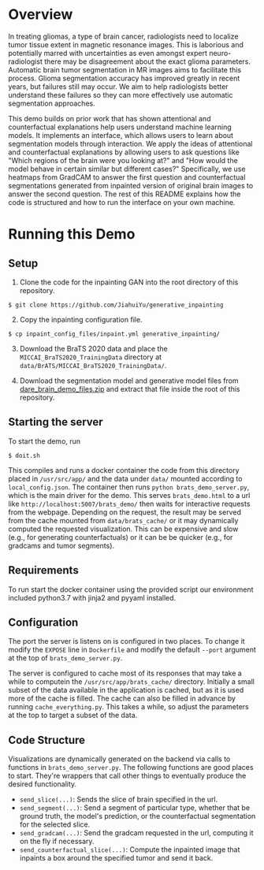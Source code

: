 Overview
===

In treating gliomas, a type of brain cancer, radiologists need to localize
tumor tissue extent in magnetic resonance images. This is laborious and
potentially marred with uncertainties as even amongst expert neuro-radiologist
there may be disagreement about the exact glioma parameters. Automatic brain
tumor segmentation in MR images aims to facilitate this process. Glioma
segmentation accuracy has improved greatly in recent years, but failures still
may occur. We aim to help radiologists better understand these failures so they
can more effectively use automatic segmentation approaches.

This demo builds on prior work that has shown attentional and counterfactual
explanations help users understand machine learning models. It implements an
interface, which allows users to learn about segmentation models through
interaction. We apply the ideas of attentional and counterfactual
explanations by allowing users to ask questions like "Which regions of the
brain were you looking at?" and "How would the model behave in certain similar
but different cases?" Specifically, we use heatmaps from GradCAM to answer the
first question and counterfactual segmentations generated from inpainted
version of original brain images to answer the second question. The rest of
this README explains how the code is structured and how to run the interface on
your own machine.

Running this Demo
===

Setup
---

1. Clone the code for the inpainting GAN into the root directory of
this repository.

```
$ git clone https://github.com/JiahuiYu/generative_inpainting
```

2. Copy the inpainting configuration file.

```
$ cp inpaint_config_files/inpaint.yml generative_inpainting/
```

3. Download the BraTS 2020 data and place the `MICCAI_BraTS2020_TrainingData`
directory at `data/BrATS/MICCAI_BraTS2020_TrainingData/`.

4. Download the segmentation model and generative model files from
[dare_brain_demo_files.zip](https://www.dropbox.com/s/a53a6pgjceg262f/dare_brain_demo_files.zip?dl=0) and extract that file inside the root of
this repository.

Starting the server
---

To start the demo, run

    $ doit.sh

This compiles and runs a docker container the code from this directory placed
in `/usr/src/app/` and the data under `data/` mounted according
to `local_config.json`. The container then runs `python brats_demo_server.py`,
which is the main driver for the demo. This serves `brats_demo.html` to
a url like `http://localhost:5007/brats_demo/` then waits for interactive
requests from the webpage. Depending on the request, the result may be served
from the cache mounted from `data/brats_cache/` or it may dynamically computed
the requested visualization. This can be expensive and slow (e.g., for
generating counterfactuals) or it can be be quicker (e.g., for gradcams and
tumor segments).

Requirements
---

To run start the docker container using the provided script our environment
included python3.7 with jinja2 and pyyaml installed.

Configuration
---

The port the server is listens on is configured in two places. To change it
modify the `EXPOSE` line in `Dockerfile` and modify the default `--port`
argument at the top of `brats_demo_server.py`.

The server is configured to cache most of its responses that may take a while
to computein the `/usr/src/app/brats_cache/` directory. Initially a small subset
of the data available in the application is cached, but as it is used more of
the cache is filled. The cache can also be filled in advance by running
`cache_everything.py`. This takes a while, so adjust the parameters at the top
to target a subset of the data.

Code Structure
---

Visualizations are dynamically generated on the backend via calls to functions
in `brats_demo_server.py`. The following functions are good places to start.
They're wrappers that call other things to eventually produce the desired
functionality.

* `send_slice(...)`: Sends the slice of brain specified in the url.
* `send_segment(...)`: Send a segment of particular type, whether that be
    ground truth, the model's prediction, or the counterfactual segmentation
    for the selected slice.
* `send_gradcam(...)`: Send the gradcam requested in the url, computing it on
    the fly if necessary.
* `send_counterfactual_slice(...)`: Compute the inpainted image that inpaints
    a box around the specified tumor and send it back.

